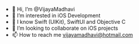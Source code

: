 - 👋 Hi, I’m @VijayaMadhavi
- 👀 I’m interested in iOS Development
- 🌱 I know Swift (UIKit), SwiftUI and Objective C
- 💞️ I’m looking to collaborate on iOS projects
- 📫 How to reach me vijayamadhavi@hotmail.com

<!---
VijayaMadhavi/VijayaMadhavi is a ✨ special ✨ repository because its `README.md` (this file) appears on your GitHub profile.
You can click the Preview link to take a look at your changes.
--->
